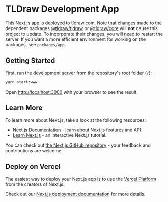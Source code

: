 # TLDraw Development App

This Next.js app is deployed to tldraw.com. Note that changes made to the dependent packages [@tldraw/tldraw]() or [@tldraw/core]() will **not** cause this project to update. To incorporate their changes, you will need to restart the server. If you want a more efficient environment for working on the packages, see `packages/app`.

## Getting Started

First, run the development server from the repository's root folder (`/`):

```bash
yarn start:www
```

Open [http://localhost:3000](http://localhost:3000) with your browser to see the result.

## Learn More

To learn more about Next.js, take a look at the following resources:

- [Next.js Documentation](https://nextjs.org/docs) - learn about Next.js features and API.
- [Learn Next.js](https://nextjs.org/learn) - an interactive Next.js tutorial.

You can check out [the Next.js GitHub repository](https://github.com/vercel/next.js/) - your feedback and contributions are welcome!

## Deploy on Vercel

The easiest way to deploy your Next.js app is to use the [Vercel Platform](https://vercel.com/new?utm_medium=default-template&filter=next.js&utm_source=create-next-app&utm_campaign=create-next-app-readme) from the creators of Next.js.

Check out our [Next.js deployment documentation](https://nextjs.org/docs/deployment) for more details.
